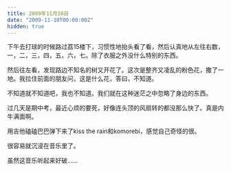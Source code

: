 ```yaml
---
title: 2009年11月10日
date: "2009-11-10T00:00:00Z"
hidden: true
---
```

下午去打球的时候路过荔15楼下，习惯性地抬头看了看，然后认真地从左往右数，一，二，三，四，五，六，七。除了衣服之外没什么特别的东西。
  
然后往左看，发现路边不知名的树又开花了。这次是整齐又凌乱的粉色花，撒了一地。我拉住前面的朋友问，这是什么花，答曰，不知道。
  
不知道就不知道吧，我也不知道。我们就在这种迷茫之中忽略了身边的东西。
  
过几天是期中考，最近心烦的要死，好像连头顶的风扇转的都没那么快了。真是内牛满面啊。
  
用吉他磕磕巴巴弹下来了kiss the rain和komorebi，感觉自己奇怪的很。
  
很容易就沉浸在音乐里了。
  
虽然这音乐听起来好破……